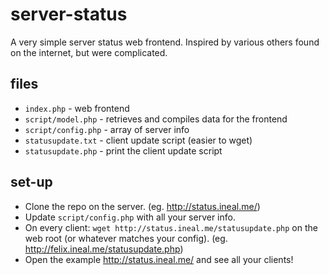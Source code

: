 # server-status
A very simple server status web frontend. Inspired by various others found on the internet, but were complicated.

## files

* `index.php` - web frontend
* `script/model.php` - retrieves and compiles data for the frontend
* `script/config.php` - array of server info
* `statusupdate.txt` - client update script (easier to wget)
* `statusupdate.php` - print the client update script 

## set-up

* Clone the repo on the server. (eg. http://status.ineal.me/)
* Update `script/config.php` with all your server info.
* On every client: `wget http://status.ineal.me/statusupdate.php` on the web root (or whatever matches your config). (eg. http://felix.ineal.me/statusupdate.php)
* Open the example http://status.ineal.me/ and see all your clients!

